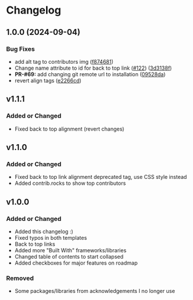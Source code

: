# Changelog

## 1.0.0 (2024-09-04)


### Bug Fixes

* add alt tag to contributors img ([f874681](https://github.com/actuarysailor/generic-template/commit/f874681ebc566728d96e3100cd6683678038ad82))
* Change name attribute to id for back to top link ([#122](https://github.com/actuarysailor/generic-template/issues/122)) ([3d3138f](https://github.com/actuarysailor/generic-template/commit/3d3138fb65eaf42d14db9525ab16644f94686058))
* **PR-#69:** add changing git remote url to installation ([09528da](https://github.com/actuarysailor/generic-template/commit/09528da76ad03c0585b5d80cd73506de96955211))
* revert align tags ([e2266cd](https://github.com/actuarysailor/generic-template/commit/e2266cdf17db9cbc3efaba2a8c22de0b463903de))

## v1.1.1

### Added or Changed
- Fixed back to top alignment (revert changes)


## v1.1.0

### Added or Changed
- Fixed back to top link alignment deprecated tag, use CSS style instead
- Added contrib.rocks to show top contributors


## v1.0.0

### Added or Changed
- Added this changelog :)
- Fixed typos in both templates
- Back to top links
- Added more "Built With" frameworks/libraries
- Changed table of contents to start collapsed
- Added checkboxes for major features on roadmap

### Removed

- Some packages/libraries from acknowledgements I no longer use
